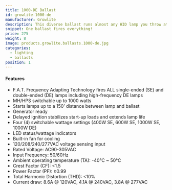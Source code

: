 ```yaml
---
title: 1000-DE Ballast
id: growlite-1000-de
manufacturer: Growlite
description: This diverse ballast runs almost any HID lamp you throw at it.
snippet: One ballast fires everything!
price: 275
weight: 8
image: products.growlite.ballasts.1000-de.jpg
categories:
  - lighting
  - ballasts
position: 1
---
```


#### Features

* F.A.T. Frequency Adapting Technology fires ALL single-ended (SE) and double-ended (DE) lamps including high-frequency DE lamps
* MH/HPS switchable up to 1000 watts
* Starts lamps up to a 150’ distance between lamp and ballast
* Generator ready
* Delayed ignition stabilizes start-up loads and extends lamp life
* Four (4) switchable wattage settings (400W SE, 600W SE, 1000W SE, 1000W DE)
* LED status/wattage indicators
* Built-in fan for cooling
* 120/208/240/277VAC voltage sensing input
* Rated Voltage: AC90-305VAC
* Input Frequency: 50/60Hz
* Ambient operating temperature (TA): -40°C ~ 50°C
* Crest Factor (CF): <1.5
* Power Factor (PF): ≥0.99
* Total Harmonic Distortion (THD): <10%
* Current draw: 8.6A @ 120VAC, 4.1A @ 240VAC, 3.8A @ 277VAC
